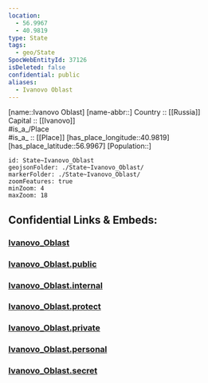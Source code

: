 ```yaml
---
location:
  - 56.9967
  - 40.9819
type: State
tags:
  - geo/State
SpocWebEntityId: 37126
isDeleted: false
confidential: public
aliases:
  - Ivanovo Oblast
---
```

[name::Ivanovo Oblast] 
[name-abbr::] 
Country :: [[Russia]]  
Capital :: [[Ivanovo]]  
#is_a_/Place  
#is_a_ :: [[Place]] 
[has_place_longitude::40.9819] 
[has_place_latitude::56.9967] 
[Population::] 



```leaflet
id: State~Ivanovo_Oblast
geojsonFolder: ./State~Ivanovo_Oblast/
markerFolder: ./State~Ivanovo_Oblast/
zoomFeatures: true 
minZoom: 4 
maxZoom: 18
```


## Confidential Links & Embeds: 

### [Ivanovo_Oblast](/_Standards/Earth/Continent/Europe/Europe~East/Russia/Russia~Central/Ivanovo_Oblast.md) 

### [Ivanovo_Oblast.public](/_public/Earth/Continent/Europe/Europe~East/Russia/Russia~Central/Ivanovo_Oblast.public.md) 

### [Ivanovo_Oblast.internal](/_internal/Earth/Continent/Europe/Europe~East/Russia/Russia~Central/Ivanovo_Oblast.internal.md) 

### [Ivanovo_Oblast.protect](/_protect/Earth/Continent/Europe/Europe~East/Russia/Russia~Central/Ivanovo_Oblast.protect.md) 

### [Ivanovo_Oblast.private](/_private/Earth/Continent/Europe/Europe~East/Russia/Russia~Central/Ivanovo_Oblast.private.md) 

### [Ivanovo_Oblast.personal](/_personal/Earth/Continent/Europe/Europe~East/Russia/Russia~Central/Ivanovo_Oblast.personal.md) 

### [Ivanovo_Oblast.secret](/_secret/Earth/Continent/Europe/Europe~East/Russia/Russia~Central/Ivanovo_Oblast.secret.md)

